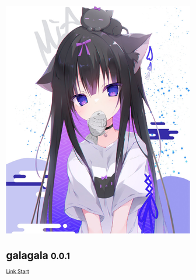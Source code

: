 <style>
.boe{
  border-radius:50%
}
</style>

![logo](./nekoneko.jpg ':size=10% :class=boe')

# galagala <small>0.0.1</small>

[Link Start](README)

<!-- 背景图片 -->

<!-- ![](_media/bg.png) -->

<!-- 背景色 -->

<!-- ![color](#f0f0f0) -->
